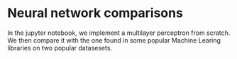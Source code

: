 # Neural network comparisons
In the jupyter notebook, we implement a multilayer perceptron from scratch. We then compare it with the one found in some popular Machine Learing libraries on two popular datasesets.
